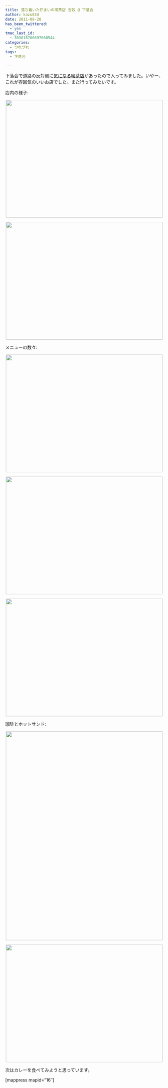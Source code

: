 ```yaml
---
title: 落ち着いた佇まいの喫茶店 杏奴 @ 下落合
author: kazu634
date: 2011-08-28
has_been_twittered:
  - yes
tmac_last_id:
  - 303816706697068544
categories:
  - つれづれ
tags:
  - 下落合

---
```

下落合で道路の反対側に<a href="http://cafeannu.com/" onclick="__gaTracker('send', 'event', 'outbound-article', 'http://cafeannu.com/', '気になる喫茶店');" title="Cafe 杏奴">気になる喫茶店</a>があったので入ってみました。いやー、これが雰囲気のいいお店でした。また行ってみたいです。

店内の様子:

<p style="text-align: center;">
<img class="slooProImg aligncenter" src="http://blog.kazu634.com/wp-content/uploads/2011/08/slooProImg_20110828163153.jpg" alt="" width="500" height="375" />
</p>

<p style="text-align: center;">
<img class="slooProImg aligncenter" src="http://blog.kazu634.com/wp-content/uploads/2011/08/slooProImg_20110828163202.jpg" alt="" width="500" height="375" />
</p>

<!--more-->


  
メニューの数々:

<p style="text-align: center;">
<img class="slooProImg aligncenter" src="http://blog.kazu634.com/wp-content/uploads/2011/08/slooProImg_20110828163058.jpg" alt="" width="500" height="375" />
</p>

<p style="text-align: center;">
<img class="slooProImg aligncenter" src="http://blog.kazu634.com/wp-content/uploads/2011/08/slooProImg_20110828163115.jpg" alt="" width="500" height="375" />
</p>

<p style="text-align: center;">
<img class="slooProImg aligncenter" src="http://blog.kazu634.com/wp-content/uploads/2011/08/slooProImg_20110828163121.jpg" alt="" width="500" height="375" />
</p>

珈琲とホットサンド:

<p style="text-align: center;">
<img class="slooProImg aligncenter" src="http://blog.kazu634.com/wp-content/uploads/2011/08/slooProImg_20110828163254.jpg" alt="" width="500" height="666" />
</p>

<p style="text-align: center;">
<img class="slooProImg aligncenter" src="http://blog.kazu634.com/wp-content/uploads/2011/08/slooProImg_20110828163309.jpg" alt="" width="500" height="375" />
</p>

<p style="text-align: left;">
  次はカレーを食べてみようと思っています。
</p>

<p style="text-align: left;">
  [mappress mapid=&#8221;16&#8243;]
</p>
